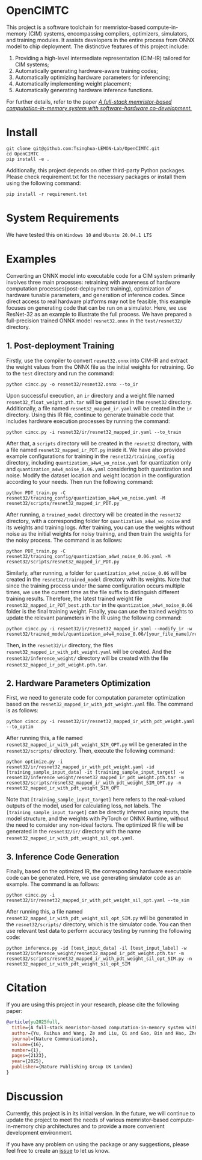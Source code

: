 # OpenCIMTC

This project is a software toolchain for memristor-based compute-in-memory (CIM) systems, encompassing compilers, optimizers, simulators, and training modules. It assists developers in the entire process from ONNX model to chip deployment. The distinctive features of this project include:

1. Providing a high-level intermediate representation (CIM-IR) tailored for CIM systems;
2. Automatically generating hardware-aware training codes;
3. Automatically optimizing hardware parameters for inferencing;
4. Automatically implementing weight placement;
5. Automatically generating hardware inference functions.

For further details, refer to the paper [*A full-stack memristor-based computation-in-memory system with software-hardware co-development.*](https://www.nature.com/articles/s41467-025-57183-0)

# Install

```
git clone git@github.com:Tsinghua-LEMON-Lab/OpenCIMTC.git
cd OpenCIMTC
pip install -e .
```

Additionally, this project depends on other third-party Python packages. Please check requirement.txt for the necessary packages or install them using the following command:

```
pip install -r requirement.txt
```

# System Requirements

We have tested this on `Windows 10` and  `Ubuntu 20.04.1 LTS`

# Examples

Converting an ONNX model into executable code for a CIM system primarily involves three main processes: retraining with awareness of hardware computation processes(post-deployment training), optimization of hardware tunable parameters, and generation of inference codes. Since direct access to real hardware platforms may not be feasible, this example focuses on generating code that can be run on a simulator.
Here, we use ResNet-32 as an example to illustrate the full process. We have prepared a full-precision trained ONNX model `resnet32.onnx` in the `test/resnet32/` directory.

## 1. Post-deployment Training

Firstly, use the compiler to convert `resnet32.onnx` into CIM-IR and extract the weight values from the ONNX file as the initial weights for retraining. Go to the `test` directory and run the command:

```
python cimcc.py -o resnet32/resnet32.onnx --to_ir
```

Upon successful execution, an `ir` directory and a weight file named `resnet32_float_weight.pth.tar` will be generated in the `resnet32` directory. Additionally, a file named `resnet32_mapped_ir.yaml` will be created in the `ir` directory. Using this IR file, continue to generate trainable code that includes hardware execution processes by running the command:

```
python cimcc.py -i resnet32/ir/resnet32_mapped_ir.yaml --to_train
```

After that, a `scripts` directory will be created in the `resnet32` directory, with a file named `resnet32_mapped_ir_PDT.py` inside it. We have also provided example configurations for training in the `resnet32/training_config` directory, including `quantization_a4w4_wo_noise.yaml` for quantization only and `quantization_a4w4_noise_0.06.yaml` considering both quantization and noise. Modify the dataset location and weight location in the configuration according to your needs. Then run the following command:

```
python PDT_train.py -C resnet32/training_config/quantization_a4w4_wo_noise.yaml -M resnet32/scripts/resnet32_mapped_ir_PDT.py
```

After running, a `trained_model` directory will be created in the `resnet32` directory, with a corresponding folder for `quantization_a4w4_wo_noise` and its weights and training logs. After training, you can use the weights without noise as the initial weights for noisy training, and then train the weights for the noisy process. The command is as follows:

```
python PDT_train.py -C resnet32/training_config/quantization_a4w4_noise_0.06.yaml -M resnet32/scripts/resnet32_mapped_ir_PDT.py
```

Similarly, after running, a folder for `quantization_a4w4_noise_0.06` will be created in the `resnet32/trained_model` directory with its weights. Note that since the training process under the same configuration occurs multiple times, we use the current time as the file suffix to distinguish different training results. Therefore, the latest trained weight file `resnet32_mapped_ir_PDT_best.pth.tar` in the `quantization_a4w4_noise_0.06` folder is the final training weight. Finally, you can use the trained weights to update the relevant parameters in the IR using the following command:

```
python cimcc.py -i resnet32/ir/resnet32_mapped_ir.yaml --modify_ir -w resnet32/trained_model/quantization_a4w4_noise_0.06/[your_file_name]/resnet32_PDT_best.pth.tar
```

Then, in the `resnet32/ir` directory, the files `resnet32_mapped_ir_with_pdt_weight.yaml` will be created. And the `resnet32/inference_weight/` directory will be created with the file `resnet32_mapped_ir_pdt_weight.pth.tar`.

## 2. Hardware Parameters Optimization

First, we need to generate code for computation parameter optimization based on the `resnet32_mapped_ir_with_pdt_weight.yaml` file. The command is as follows:

```
python cimcc.py -i resnet32/ir/resnet32_mapped_ir_with_pdt_weight.yaml --to_optim
```

After running this, a file named `resnet32_mapped_ir_with_pdt_weight_SIM_OPT.py` will be generated in the `resnet32/scripts/` directory. Then, execute the following command:

```
python optimize.py -i resnet32/ir/resnet32_mapped_ir_with_pdt_weight.yaml -id [training_sample_input_data] -it [training_sample_input_target] -w resnet32/inference_weight/resnet32_mapped_ir_pdt_weight.pth.tar -m resnet32/scripts/resnet32_mapped_ir_with_pdt_weight_SIM_OPT.py -n resnet32_mapped_ir_with_pdt_weight_SIM_OPT
```

Note that `[training_sample_input_target]` here refers to the real-valued outputs of the model, used for calculating loss, not labels. The `[training_sample_input_target]` can be directly inferred using inputs, the model structure, and the weights with PyTorch or ONNX Runtime, without the need to consider any non-ideal factors. The optimized IR file will be generated in the `resnet32/ir/` directory with the name `resnet32_mapped_ir_with_pdt_weight_sil_opt.yaml`.

## 3. Inference Code Generation

Finally, based on the optimized IR, the corresponding hardware executable code can be generated. Here, we use generating simulator code as an example. The command is as follows:

```
python cimcc.py -i resnet32/ir/resnet32_mapped_ir_with_pdt_weight_sil_opt.yaml --to_sim
```

After running this, a file named `resnet32_mapped_ir_with_pdt_weight_sil_opt_SIM.py` will be generated in the `resnet32/scripts/` directory, which is the simulator code. You can then use relevant test data to perform accuracy testing by running the following code:

```
python inference.py -id [test_input_data] -il [test_input_label] -w resnet32/inference_weight/resnet32_mapped_ir_pdt_weight.pth.tar -m resnet32/scripts/resnet32_mapped_ir_with_pdt_weight_sil_opt_SIM.py -n resnet32_mapped_ir_with_pdt_weight_sil_opt_SIM
```

# Citation

If you are using this project in your research, please cite the following paper:

```bibtex
@article{yu2025full,
  title={A full-stack memristor-based computation-in-memory system with software-hardware co-development},
  author={Yu, Ruihua and Wang, Ze and Liu, Qi and Gao, Bin and Hao, Zhenqi and Guo, Tao and Ding, Sanchuan and Zhang, Junyang and Qin, Qi and Wu, Dong and others},
  journal={Nature Communications},
  volume={16},
  number={1},
  pages={2123},
  year={2025},
  publisher={Nature Publishing Group UK London}
}
```

# Discussion

Currently, this project is in its initial version. In the future, we will continue to update the project to meet the needs of various memristor-based compute-in-memory chip architectures and to provide a more convenient development environment.

If you have any problem on using the package or any suggestions, please feel free to create an [issue](https://github.com/Tsinghua-LEMON-Lab/OpenCIMTC/issues) to let us know.
